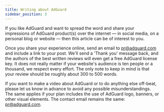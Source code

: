 ```yaml
---
title: Writing about AdGuard
sidebar_position: 3
---
```


If you like AdGuard and want to spread the word and share your impressions of AdGuard product(s) over the internet — in social media, on a personal blog or website — then this article can be of interest to you.

Once you share your experience online, send an email to [pr@adguard.com](mailto:pr@adguard.com) and include a link to your post. We'll send a 'Thank you' message back, and the authors of the best written reviews will even get a free AdGuard license key. It does not really matter if your website's audience is ten people or a thousand, we respect every effort. The only note to keep in mind is that your review should be roughly about 300 to 500 words.

If you want to make a video about AdGuard or to do anything else off-beat, please let us know in advance to avoid any possible misunderstandings. The same applies if your plan includes the use of AdGuard logo, banners, or other visual elements. The contact email remains the same: [pr@adguard.com](mailto:pr@adguard.com).
